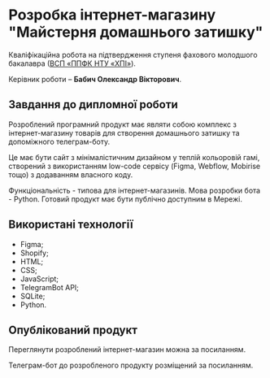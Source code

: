 # Розробка інтернет-магазину "Майстерня домашнього затишку"
Кваліфікаційна робота на підтвердження ступеня фахового молодшого
бакалавра ([ВСП «ППФК НТУ «ХПІ»](http://polytechnic.poltava.ua)). 

Керівник роботи – **Бабич Олександр Вікторович**.
## Завдання до дипломної роботи
Розроблений програмний продукт має являти собою комплекс з інтернет-магазину товарів для створення домашнього затишку та допоміжного телеграм-боту. 

Це має бути сайт з мінімалістичним дизайном у теплій кольоровій гамі, створений з використанням low-code сервісу (Figma, Webflow, Mobirise тощо) з додаванням власного коду. 

Функціональність - типова для інтернет-магазинів. Мова розробки бота - Python. Готовий продукт має бути публічно доступним в Мережі.
## Використані технології
- Figma;
- Shopify;
- HTML;
- CSS;
- JavaScript;
- TelegramBot API;
- SQLite;
- Python.
## Опублікований продукт
Переглянути розроблений інтернет-магазин можна за посиланням.

Телеграм-бот до розробленого продукту розміщений за посиланням.
